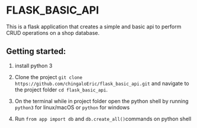 # FLASK_BASIC_API

This is a flask application that creates a simple and basic api to perform CRUD operations on a shop database.

## Getting started:

1. install python 3

2. Clone the project `git clone https://github.com/chingaloEric/flask_basic_api.git` and navigate to the project folder `cd flask_basic_api`.

3. On the terminal while in project folder open the python shell by running `python3` for linux/macOS or `python` for windows

4. Run `from app import db` and `db.create_all()`commands on python shell
